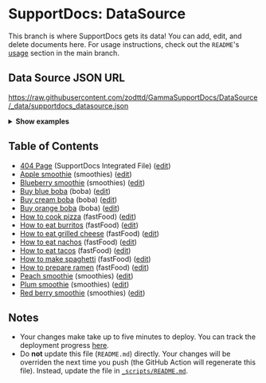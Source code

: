# SupportDocs: DataSource
This branch is where SupportDocs gets its data! You can add, edit, and delete documents here. For usage instructions, check out the `README`'s [usage](https://github.com/aheze/SupportDocs#using-the-github-repository) section in the main branch.

## Data Source JSON URL
<a href="https://raw.githubusercontent.com/zodttd/GammaSupportDocs/DataSource/_data/supportdocs_datasource.json">https://raw.githubusercontent.com/zodttd/GammaSupportDocs/DataSource/_data/supportdocs_datasource.json</a>

<details markdown="1">
<summary><strong>Show examples</strong></summary>

<hr>

### SwiftUI
```swift
struct SwiftUIExampleView_MinimalCode: View {
    let dataSource = URL(string: "https://raw.githubusercontent.com/zodttd/GammaSupportDocs/DataSource/_data/supportdocs_datasource.json")!
    @State var supportDocsPresented = false
    
    var body: some View {
        Button("Present SupportDocs from SwiftUI!") { supportDocsPresented = true }
        .sheet(isPresented: $supportDocsPresented, content: {
            SupportDocsView(dataSource: dataSource, isPresented: $supportDocsPresented)
        })
    }
}
```

### UIKit
```swift
class UIKitExampleController_MinimalCode: UIViewController {
    /**
    Connect this inside the storyboard.
    
    This is just for demo purposes, so it's not connected yet.
    */
    @IBAction func presentButtonPressed(_ sender: Any) {
        let dataSource = URL(string: "https://raw.githubusercontent.com/zodttd/GammaSupportDocs/DataSource/_data/supportdocs_datasource.json")!
    
        let supportDocsViewController = SupportDocsViewController(dataSource: dataSource)
        self.present(supportDocsViewController, animated: true, completion: nil)
    }
}
```

<hr>

</details>

## Table of Contents
- [404 Page](https://zodttd.github.io/GammaSupportDocs/404) (SupportDocs Integrated File) ([edit](https://github.com/zodttd/GammaSupportDocs/edit/DataSource/404.md))
- [Apple smoothie](https://zodttd.github.io/GammaSupportDocs/Sample-Smoothies/Apple) (smoothies) ([edit](https://github.com/zodttd/GammaSupportDocs/edit/DataSource/Sample-Smoothies/Apple.md))
- [Blueberry smoothie](https://zodttd.github.io/GammaSupportDocs/Sample-Smoothies/Blueberry) (smoothies) ([edit](https://github.com/zodttd/GammaSupportDocs/edit/DataSource/Sample-Smoothies/Blueberry.md))
- [Buy blue boba](https://zodttd.github.io/GammaSupportDocs/Sample-Boba/BuyBlueBoba) (boba) ([edit](https://github.com/zodttd/GammaSupportDocs/edit/DataSource/Sample-Boba/BuyBlueBoba.md))
- [Buy cream boba](https://zodttd.github.io/GammaSupportDocs/Sample-Boba/BuyCreamBoba) (boba) ([edit](https://github.com/zodttd/GammaSupportDocs/edit/DataSource/Sample-Boba/BuyCreamBoba.md))
- [Buy orange boba](https://zodttd.github.io/GammaSupportDocs/Sample-Boba/BuyOrangeBoba) (boba) ([edit](https://github.com/zodttd/GammaSupportDocs/edit/DataSource/Sample-Boba/BuyOrangeBoba.md))
- [How to cook pizza](https://zodttd.github.io/GammaSupportDocs/Sample-FastFood/HowToCookPizza) (fastFood) ([edit](https://github.com/zodttd/GammaSupportDocs/edit/DataSource/Sample-FastFood/HowToCookPizza.md))
- [How to eat burritos](https://zodttd.github.io/GammaSupportDocs/Sample-FastFood/HowToEatBurritos) (fastFood) ([edit](https://github.com/zodttd/GammaSupportDocs/edit/DataSource/Sample-FastFood/HowToEatBurritos.md))
- [How to eat grilled cheese](https://zodttd.github.io/GammaSupportDocs/Sample-FastFood/HowToEatGrilledCheese) (fastFood) ([edit](https://github.com/zodttd/GammaSupportDocs/edit/DataSource/Sample-FastFood/HowToEatGrilledCheese.md))
- [How to eat nachos](https://zodttd.github.io/GammaSupportDocs/Sample-FastFood/HowToEatNachos) (fastFood) ([edit](https://github.com/zodttd/GammaSupportDocs/edit/DataSource/Sample-FastFood/HowToEatNachos.md))
- [How to eat tacos](https://zodttd.github.io/GammaSupportDocs/Sample-FastFood/HowToEatTacos) (fastFood) ([edit](https://github.com/zodttd/GammaSupportDocs/edit/DataSource/Sample-FastFood/HowToEatTacos.md))
- [How to make spaghetti](https://zodttd.github.io/GammaSupportDocs/Sample-FastFood/HowToMakeSpaghetti) (fastFood) ([edit](https://github.com/zodttd/GammaSupportDocs/edit/DataSource/Sample-FastFood/HowToMakeSpaghetti.md))
- [How to prepare ramen](https://zodttd.github.io/GammaSupportDocs/Sample-FastFood/HowToPrepareRamen) (fastFood) ([edit](https://github.com/zodttd/GammaSupportDocs/edit/DataSource/Sample-FastFood/HowToPrepareRamen.md))
- [Peach smoothie](https://zodttd.github.io/GammaSupportDocs/Sample-Smoothies/Peach) (smoothies) ([edit](https://github.com/zodttd/GammaSupportDocs/edit/DataSource/Sample-Smoothies/Peach.md))
- [Plum smoothie](https://zodttd.github.io/GammaSupportDocs/Sample-Smoothies/Plum) (smoothies) ([edit](https://github.com/zodttd/GammaSupportDocs/edit/DataSource/Sample-Smoothies/Plum.md))
- [Red berry smoothie](https://zodttd.github.io/GammaSupportDocs/Sample-Smoothies/RedBerries) (smoothies) ([edit](https://github.com/zodttd/GammaSupportDocs/edit/DataSource/Sample-Smoothies/RedBerries.md))


## Notes
- Your changes make take up to five minutes to deploy. You can track the deployment progress [here](https://github.com/zodttd/GammaSupportDocs/deployments/activity_log?environment=github-pages).
- Do **not** update this file (`README.md`) directly. Your changes will be overriden the next time you push (the GitHub Action will regenerate this file). Instead, update the file in [`_scripts/README.md`](https://github.com/zodttd/GammaSupportDocs/edit/DataSource/_scripts/README.md). 